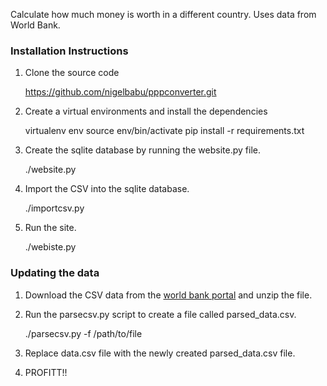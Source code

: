 Calculate how much money is worth in a different country. Uses data from World
Bank.

### Installation Instructions
1. Clone the source code

    https://github.com/nigelbabu/pppconverter.git

2. Create a virtual environments and install the dependencies

    virtualenv env
    source env/bin/activate
    pip install -r requirements.txt

3. Create the sqlite database by running the website.py file.

    ./website.py

4. Import the CSV into the sqlite database.

    ./importcsv.py

5. Run the site.

    ./webiste.py


### Updating the data
1. Download the CSV data from the [world bank portal][wb] and unzip the file.

3. Run the parsecsv.py script to create a file called parsed\_data.csv.

    ./parsecsv.py -f /path/to/file

4. Replace data.csv file with the newly created parsed\_data.csv file.

5. PROFITT!!



[wb]: http://data.worldbank.org/indicator/PA.NUS.PPP
